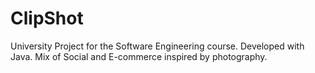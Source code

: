 # ClipShot
University Project for the Software Engineering course. 
Developed with Java. 
Mix of Social and E-commerce inspired by photography.
